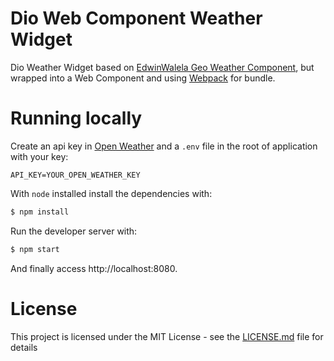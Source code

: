 # Dio Web Component Weather Widget
Dio Weather Widget based on [EdwinWalela Geo Weather Component](https://github.com/EdwinWalela/geo-weather), but wrapped into a Web Component and using [Webpack](https://webpack.js.org/) for bundle.

# Running locally
Create an api key in [Open Weather](https://openweathermap.org/) and a `.env` file in the root of application with your key:
```
API_KEY=YOUR_OPEN_WEATHER_KEY
```

With `node` installed install the dependencies with:
```sh
$ npm install
```

Run the developer server with:
```sh
$ npm start 
```

And finally access http://localhost:8080.

# License
This project is licensed under the MIT License - see the [LICENSE.md](LICENSE.md) file for details
